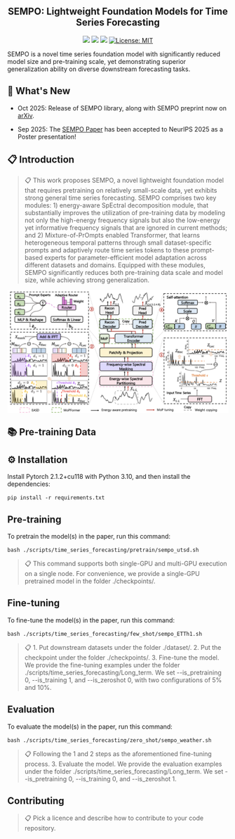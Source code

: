 <div align="center">
  <h2><b>SEMPO: Lightweight Foundation Models for Time Series Forecasting </b></h2>
</div>

<div align="center">

![](https://img.shields.io/github/last-commit/mala-lab/SEMPO?color=green)
![](https://img.shields.io/github/stars/mala-lab/SEMPO?color=yellow)
![](https://img.shields.io/github/forks/mala-lab/SEMPO?color=lightblue)
[![License: MIT](https://img.shields.io/badge/License-Apache--2.0-green.svg)](https://opensource.org/licenses/Apache-2.0)

</div>

SEMPO is a novel time series foundation model with significantly reduced model size and pre-training scale, yet demonstrating superior generalization ability on diverse downstream forecasting tasks.

## 🎉 What's New

* Oct 2025: Release of SEMPO library, along with SEMPO preprint now on [arXiv](https://arxiv.org/pdf/2409.16040).
  
* Sep 2025: The [SEMPO Paper](https://arxiv.org/abs/2402.02592) has been accepted to NeurIPS 2025 as a Poster presentation!

## 📋 Introduction

>📋  This work proposes SEMPO, a novel lightweight foundation model that requires pretraining on relatively small-scale data, yet exhibits strong general time series forecasting. SEMPO comprises two key modules: 1) energy-aware SpEctral decomposition module, that substantially improves the utilization of pre-training data by modeling not only the high-energy frequency signals but also the low-energy yet informative frequency signals that are ignored in current methods; and 2) Mixture-of-PrOmpts enabled Transformer, that learns heterogeneous temporal patterns through small dataset-specific prompts and adaptively route time series tokens to these prompt-based experts for parameter-efficient model adaptation across different datasets and domains. Equipped with these modules, SEMPO significantly reduces both pre-training data scale and model size, while achieving strong generalization. 


<p align="center">
    <img src="figures/framework.png" alt="" align="center" width="700px" />
</p>

## 📚 Pre-training Data


## ⚙️ Installation

Install Pytorch 2.1.2+cu118 with Python 3.10, and then install the dependencies:

```setup
pip install -r requirements.txt
```

## Pre-training

To pretrain the model(s) in the paper, run this command:

```pre-training
bash ./scripts/time_series_forecasting/pretrain/sempo_utsd.sh
```

>📋  This command supports both single-GPU and multi-GPU execution on a single node. For convenience, we provide a single-GPU pretrained model in the folder ./checkpoints/.

## Fine-tuning

To fine-tune the model(s) in the paper, run this command:

```fine-tuning
bash ./scripts/time_series_forecasting/few_shot/sempo_ETTh1.sh
```

>📋  1. Put downstream datasets under the folder ./dataset/. 2. Put the checkpoint under the folder ./checkpoints/. 3. Fine-tune the model. We provide the fine-tuning examples under the folder ./scripts/time_series_forecasting/Long_term. We set --is_pretraining 0, --is_training 1, and --is_zeroshot 0, with two configurations of 5% and 10%.

## Evaluation

To evaluate the model(s) in the paper, run this command:

```eval
bash ./scripts/time_series_forecasting/zero_shot/sempo_weather.sh
```

>📋  Following the 1 and 2 steps as the aforementioned fine-tuning process. 3. Evaluate the model. We provide the evaluation examples under the folder ./scripts/time_series_forecasting/Long_term. We set --is_pretraining 0, --is_training 0, and --is_zeroshot 1.


## Contributing

>📋  Pick a licence and describe how to contribute to your code repository. 



